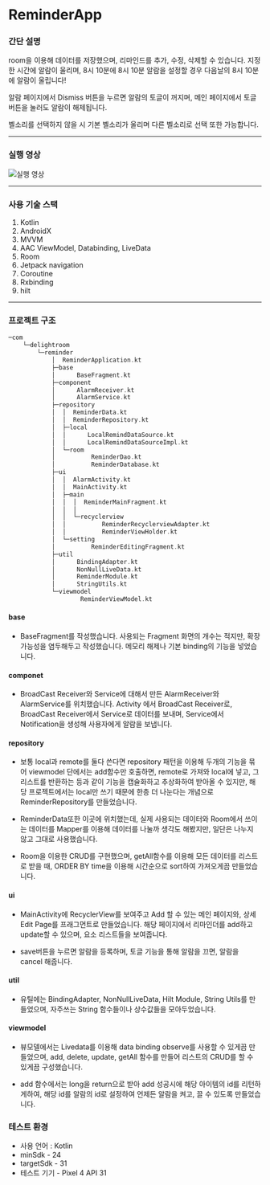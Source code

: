 # ReminderApp

### 간단 설명
room을 이용해 데이터를 저장했으며, 리마인드를 추가, 수정, 삭제할 수 있습니다. 지정한 시간에 알람이 울리며, 8시 10분에 8시 10분 알람을 설정할 경우 다음날의 8시 10분에 알람이 울립니다! 

알람 페이지에서 Dismiss 버튼을 누르면 알람의 토글이 꺼지며, 메인 페이지에서 토글 버튼을 눌러도 알람이 해제됩니다.

벨소리를 선택하지 않을 시 기본 벨소리가 울리며 다른 벨소리로 선택 또한 가능합니다.

---
### 실행 영상
![실행 영상](https://user-images.githubusercontent.com/67602108/161024708-88771c3b-770d-4499-a386-f7fbbdfeaa8b.gif)

---
### 사용 기술 스택
1. Kotlin
2. AndroidX
3. MVVM
4. AAC ViewModel, Databinding, LiveData
5. Room
6. Jetpack navigation
7. Coroutine
8. Rxbinding
9. hilt
---
### 프로젝트 구조
```kotlin
─com
    └─delightroom
        └─reminder
            │  ReminderApplication.kt
            ├─base
            │      BaseFragment.kt
            ├─component
            │      AlarmReceiver.kt
            │      AlarmService.kt
            ├─repository
            │  │  ReminderData.kt
            │  │  ReminderRepository.kt
            │  ├─local
            │  │      LocalRemindDataSource.kt
            │  │      LocalRemindDataSourceImpl.kt
            │  └─room
            │          ReminderDao.kt
            │          ReminderDatabase.kt
            ├─ui
            │  │  AlarmActivity.kt
            │  │  MainActivity.kt
            │  ├─main
            │  │  │  ReminderMainFragment.kt
            │  │  │
            │  │  └─recyclerview
            │  │          ReminderRecyclerviewAdapter.kt
            │  │          ReminderViewHolder.kt
            │  └─setting
            │          ReminderEditingFragment.kt
            ├─util
            │      BindingAdapter.kt
            │      NonNullLiveData.kt
            │      ReminderModule.kt
            │      StringUtils.kt
            └─viewmodel
                    ReminderViewModel.kt                       
  ```
#### base
  - BaseFragment를 작성했습니다. 사용되는 Fragment 화면의 개수는 적지만, 확장 가능성을 염두해두고 작성했습니다. 메모리 해제나 기본 binding의 기능을 넣었습니다.
  
#### componet
  - BroadCast Receiver와 Service에 대해서 만든 AlarmReceiver와 AlarmService를 위치했습니다.
  Activity 에서 BroadCast Receiver로, BroadCast Receiver에서 Service로 데이터를 보내며,
  Service에서 Notification을 생성해 사용자에게 알람을 보냅니다.

#### repository
- 보통 local과 remote를 둘다 쓴다면 repository 패턴을 이용해 두개의 기능을 묶어 viewmodel 단에서는 add함수만 호출하면, remote로 가져와 local에 넣고, 그 리스트를 반환하는 등과 같이 기능을 캡슐화하고 추상화하여 받아올 수 있지만, 해당 프로젝트에서는 local만 쓰기 때문에 한층 더 나눈다는 개념으로 ReminderRepository를 만들었습니다.

- ReminderData또한 이곳에 위치했는데, 실제 사용되는 데이터와 Room에서 쓰이는 데이터를 Mapper를 이용해 데이터를 나눌까 생각도 해봤지만, 일단은 나누지 않고 그대로 사용했습니다.

- Room을 이용한 CRUD를 구현했으며, getAll함수를 이용해 모든 데이터를 리스트로 받을 때, ORDER BY time을 이용해 시간순으로 sort하여 가져오게끔 만들었습니다.
  
#### ui
- MainActivity에 RecyclerView를 보여주고 Add 할 수 있는 메인 페이지와, 상세 Edit Page를 프래그먼트로 만들었습니다. 해당 페이지에서 리마인더를 add하고 update할 수 있으며, 요소 리스트들을 보여줍니다.

- save버튼을 누르면 알람을 등록하며, 토글 기능을 통해 알람을 끄면, 알람을 cancel 해줍니다.
  
#### util
- 유틸에는 BindingAdapter, NonNullLiveData, Hilt Module, String Utils를 만들었으며, 자주쓰는 String 함수들이나 상수값들을 모아두었습니다.

#### viewmodel
- 뷰모델에서는 Livedata를 이용해 data binding observe를 사용할 수 있게끔 만들었으며, add, delete, update, getAll 함수를 만들어 리스트의 CRUD를 할 수 있게끔 구성했습니다. 

- add 함수에서는 long을 return으로 받아 add 성공시에 해당 아이템의 id를 리턴하게하여, 해당 id를 알람의 id로 설정하여 언제든 알람을 켜고, 끌 수 있도록 만들었습니다.
  
### 테스트 환경
- 사용 언어 : Kotlin
- minSdk - 24
- targetSdk - 31
- 테스트 기기 - Pixel 4 API 31
